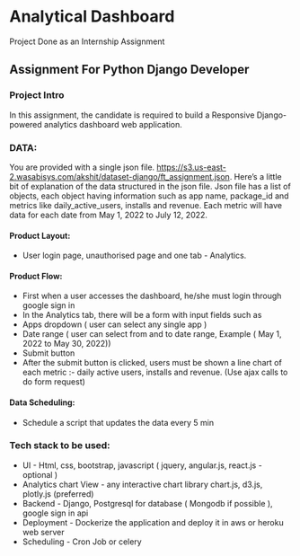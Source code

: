 # Analytical Dashboard

Project Done as an Internship Assignment 

## Assignment For Python Django Developer

### Project Intro
In this assignment, the candidate is required to build a Responsive Django-powered analytics dashboard web application.

### DATA:
You are provided with a single json file.
https://s3.us-east-2.wasabisys.com/akshit/dataset-django/ft_assignment.json.
Here’s a little bit of explanation of the data structured in the json file. Json file has a list of objects, each object having information such as app name, package_id and metrics like daily_active_users, installs and revenue. Each metric will have data for each date from May 1, 2022 to July 12, 2022.
#### Product Layout:
- User login page, unauthorised page and one tab - Analytics.
#### Product Flow:
- First when a user accesses the dashboard, he/she must login through google sign in
- In the Analytics tab, there will be a form with input fields such as
- Apps dropdown ( user can select any single app )
- Date range ( user can select from and to date range, Example ( May 1, 2022
to May 30, 2022))
- Submit button
- After the submit button is clicked, users must be shown a line chart of each metric :- daily active users, installs and revenue. (Use ajax calls to do form request)
#### Data Scheduling:
- Schedule a script that updates the data every 5 min

### Tech stack to be used:
- UI - Html, css, bootstrap, javascript ( jquery, angular.js, react.js - optional )
- Analytics chart View - any interactive chart library chart.js, d3.js, plotly.js (preferred)
- Backend - Django, Postgresql for database ( Mongodb if possible ), google sign in api
- Deployment - Dockerize the application and deploy it in aws or heroku web server
- Scheduling - Cron Job or celery